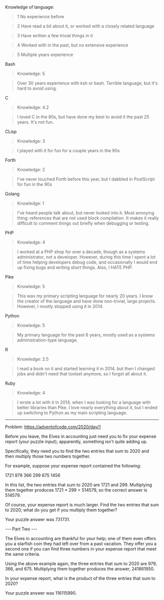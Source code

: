 Knowledge of language:

>1   No experience before

>2   Have read a bit about it, or worked with a closely related language

>3   Have written a few trivial things in it

>4   Worked with in the past, but no extensive experience

>5   Multiple years experience

Bash
>Knowledge: 5

>Over 30 years experience with ksh or bash. Terrible language, but it's hard to avoid using.

C
>Knowledge: 4.2

>I loved C in the 80s, but have done my best to avoid it the past 25 years. It's not fun.

CLisp
>Knowledge: 3

>I played with it for fun for a couple years in the 90s

Forth
>Knowledge: 2

>I've never touched Forth before this year, but I dabbled in PostScript for fun in the 90s

Golang
>Knowledge: 1

>I've heard people talk about, but never looked into it. Most annoying thing: references that
>are not used block compilation. It makes it really difficult to comment things out briefly
>when debugging or testing.

PHP
>Knowledge: 4

>I worked at a PHP shop for over a decade, though as a systems administrator, not a developer.
>However, during this time I spent a lot of time helping developers debug code, and occasionally
>I would end up fixing bugs and writing short things. Also, I HATE PHP.

Pike
>Knowledge: 5

>This was my primary scripting language for nearly 20 years. I know the creator of the language
>and have done non-trivial, large projects. However, I mostly stopped using it in 2014.

Python
>Knowledge: 5

>My primary language for the past 6 years, mostly used as a systems administration-type language.

R
>Knowledge: 2.5

>I read a book on it and started learning it in 2014, but then I changed jobs and didn't need
>that toolset anymore, so I forgot all about it.

Ruby
>Knowledge: 4

>I wrote a lot with it in 2014, when I was looking for a language with better libraries than Pike.
>I love nearly everything about it, but I ended up switching to Python as my main scripting language.

----------------------------------------------------------------------------------------------------

Problem: https://adventofcode.com/2020/day/1

Before you leave, the Elves in accounting just need you to fix your expense report (your puzzle input); apparently, something isn't quite adding up.

Specifically, they need you to find the two entries that sum to 2020 and then multiply those two numbers together.

For example, suppose your expense report contained the following:

1721
979
366
299
675
1456

In this list, the two entries that sum to 2020 are 1721 and 299. Multiplying them together produces 1721 * 299 = 514579, so the correct answer is 514579.

Of course, your expense report is much larger. Find the two entries that sum to 2020; what do you get if you multiply them together?

Your puzzle answer was 731731.

--- Part Two ---

The Elves in accounting are thankful for your help; one of them even offers you a starfish coin they had left over from a past vacation. They offer you a second one if you can find three numbers in your expense report that meet the same criteria.

Using the above example again, the three entries that sum to 2020 are 979, 366, and 675. Multiplying them together produces the answer, 241861950.

In your expense report, what is the product of the three entries that sum to 2020?

Your puzzle answer was 116115990.
